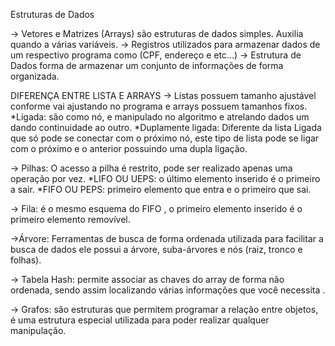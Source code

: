  Estruturas de Dados

-> Vetores e Matrizes (Arrays) são estruturas de dados simples. Auxilia quando a várias variáveis. 
-> Registros utilizados para armazenar dados de um respectivo programa como (CPF, endereço e etc...)
-> Estrutura de Dados forma de armazenar um conjunto de informações de forma organizada. 

DIFERENÇA ENTRE LISTA E ARRAYS
-> Listas possuem tamanho ajustável conforme vai ajustando no programa e arrays possuem tamanhos fixos.
*Ligada: são como nó, e manipulado no algoritmo e atrelando dados um dando continuidade ao outro.
*Duplamente ligada: Diferente da lista Ligada que só pode se conectar com o próximo nó, este tipo de lista pode se ligar com o próximo e o anterior possuindo uma dupla ligação. 

-> Pilhas: O acesso a pilha é restrito, pode ser realizado apenas uma operação por vez. 
*LIFO OU UEPS: o último elemento inserido é o primeiro a sair.
*FIFO OU PEPS: primeiro elemento que entra e o primeiro que sai.

-> Fila: é o mesmo esquema do FIFO , o primeiro elemento inserido é o primeiro elemento removível.

->Árvore: Ferramentas de busca de forma ordenada utilizada para facilitar a busca de dados ele possui a árvore, suba-árvores e nós (raiz, tronco e folhas).

-> Tabela Hash: permite associar as chaves do array de forma não ordenada, sendo assim localizando várias informações que você necessita .

-> Grafos: são estruturas que permitem programar a relação entre objetos, é uma estrutura especial utilizada para poder realizar qualquer manipulação. 





